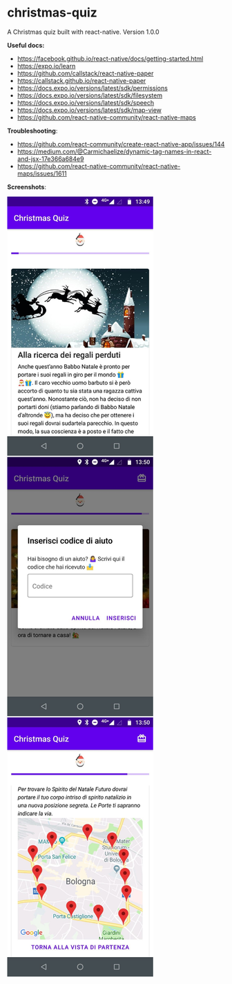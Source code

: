 # christmas-quiz

A Christmas quiz built with react-native. Version 1.0.0

**Useful docs:**
* https://facebook.github.io/react-native/docs/getting-started.html
* https://expo.io/learn
* https://github.com/callstack/react-native-paper
* https://callstack.github.io/react-native-paper
* https://docs.expo.io/versions/latest/sdk/permissions
* https://docs.expo.io/versions/latest/sdk/filesystem
* https://docs.expo.io/versions/latest/sdk/speech
* https://docs.expo.io/versions/latest/sdk/map-view
* https://github.com/react-native-community/react-native-maps

**Troubleshooting**:
* https://github.com/react-community/create-react-native-app/issues/144
* https://medium.com/@Carmichaelize/dynamic-tag-names-in-react-and-jsx-17e366a684e9
* https://github.com/react-native-community/react-native-maps/issues/1611

**Screenshots**:

<img src="screenshots/1.jpg" height="600">
<img src="screenshots/2.jpg" height="600">
<img src="screenshots/3.jpg" height="600">
